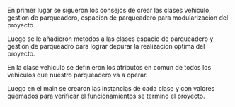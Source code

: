 En primer lugar se sigueron los consejos de crear las clases vehiculo, gestion de parqueadero, espacion de parqueadero para modularizacion del proyecto

Luego se le añadieron metodos a las clases espacio de parqueadero y gestion de parqueadro para lograr depurar la realizacion optima del proyecto.

En la clase vehiculo se definieron los atributos en comun de todos los vehiculos que nuestro parqueadero va a operar.

Luego en el main se crearon las instancias de cada clase y con valores quemados para verificar el funcionamientos se termino el proyecto.
